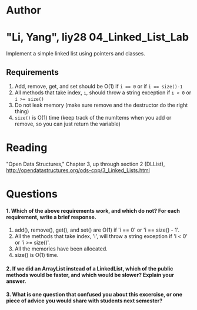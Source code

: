 Author
==========
"Li, Yang", liy28
04_Linked_List_Lab
==================

Implement a simple linked list using pointers and classes.

Requirements
------------

1. Add, remove, get, and set should be O(1) if `i == 0` or if `i == size()-1`
2. All methods that take index, `i`, should throw a string exception if `i < 0` or `i >= size()`
3. Do not leak memory (make sure remove and the destructor do the right thing)
4. `size()` is O(1) time (keep track of the numItems when you add or remove, so you can just return the variable)

Reading
=======
"Open Data Structures," Chapter 3, up through section 2 (DLList), http://opendatastructures.org/ods-cpp/3_Linked_Lists.html

Questions
=========

#### 1. Which of the above requirements work, and which do not? For each requirement, write a brief response.

1. add(), remove(), get(), and set() are O(1) if 'i == 0' or 'i == size() - 1'.
2. All the methods that take index, 'i', will throw a string exception if 'i < 0' or 'i >= size()'.
3. All the memories have been allocated.
4. size() is O(1) time.

#### 2. If we did an ArrayList instead of a LinkedList, which of the public methods would be faster, and which would be slower? Explain your answer.

#### 3. What is one question that confused you about this excercise, or one piece of advice you would share with students next semester?

